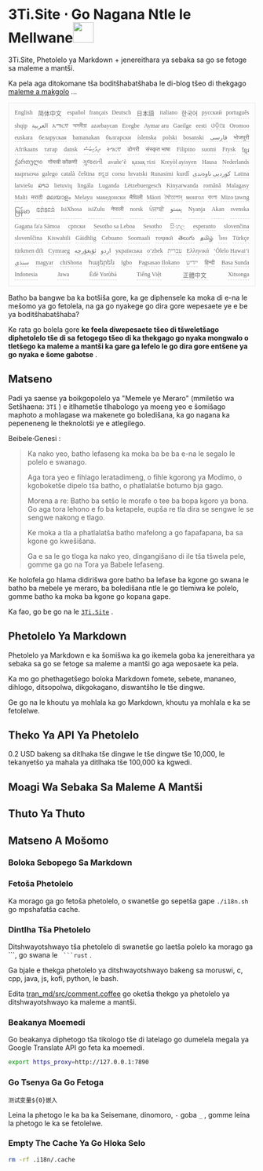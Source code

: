 <h1 style="justify-content:space-between">3Ti.Site ⋅ Go Nagana Ntle le Mellwane<img src="//i-01.eu.org/3Ti/logo.svg" style="user-select:none;margin-top:-1px;width:42px"></h1>

3Ti.Site, Phetolelo ya Markdown + jenereithara ya sebaka sa go se fetoge sa maleme a mantši.

Ka pela aga ditokomane tša boditšhabatšhaba le di-blog tšeo di thekgago [maleme a makgolo](https://github.com/i18n-site/node/blob/main/lang/src/index.js) ...

<pre class="langli" style="display:flex;flex-wrap:wrap;background:transparent;border:1px solid #eee;font-size:12px;box-shadow:0 0 3px inset #eee;padding:12px 5px 4px 12px;justify-content:space-between;"><style>pre.langli i{font-weight:300;font-family:s;margin-right:7px;margin-bottom:8px;font-style:normal;color:#666;border-bottom:1px dashed #ccc;}</style><i>English</i><i> 简体中文 </i><i>español</i><i>français</i><i>Deutsch</i><i> 日本語 </i><i>italiano</i><i>한국어</i><i>русский</i><i>português</i><i>shqip</i><i>‫العربية‬</i><i>አማርኛ</i><i>অসমীয়া</i><i>azərbaycan</i><i>Eʋegbe</i><i>Aymar aru</i><i>Gaeilge</i><i>eesti</i><i>ଓଡ଼ିଆ</i><i>Oromoo</i><i>euskara</i><i>беларуская</i><i>bamanakan</i><i>български</i><i>íslenska</i><i>polski</i><i>bosanski</i><i>‫فارسی‬</i><i>भोजपुरी</i><i>Afrikaans</i><i>татар</i><i>dansk</i><i>‫ދިވެހިބަސް‬</i><i>ትግርኛ</i><i>डोगरी</i><i>संस्कृत भाषा</i><i>Filipino</i><i>suomi</i><i>Frysk</i><i>ខ្មែរ</i><i>ქართული</i><i>गोंयची कोंकणी</i><i>ગુજરાતી</i><i>avañe’ẽ</i><i>қазақ тілі</i><i>Kreyòl ayisyen</i><i>Hausa</i><i>Nederlands</i><i>кыргызча</i><i>galego</i><i>català</i><i>čeština</i><i>ಕನ್ನಡ</i><i>corsu</i><i>hrvatski</i><i>Runasimi</i><i>kurdî</i><i>‫کوردیی ناوەندی‬</i><i>Latina</i><i>latviešu</i><i>ລາວ</i><i>lietuvių</i><i>lingála</i><i>Luganda</i><i>Lëtzebuergesch</i><i>Kinyarwanda</i><i>română</i><i>Malagasy</i><i>Malti</i><i>मराठी</i><i>മലയാളം</i><i>Melayu</i><i>македонски</i><i>मैथिली</i><i>Māori</i><i>মৈতৈলোন্</i><i>монгол</i><i>বাংলা</i><i>Mizo ṭawng</i><i>မြန်မာ</i><i>𞄀𞄄𞄰𞄩𞄍𞄜𞄰</i><i>IsiXhosa</i><i>isiZulu</i><i>नेपाली</i><i>norsk</i><i>ਪੰਜਾਬੀ</i><i>‫پښتو‬</i><i>Nyanja</i><i>Akan</i><i>svenska</i><i>Gagana fa'a Sāmoa</i><i>српски</i><i>Sesotho sa Leboa</i><i>Sesotho</i><i>සිංහල</i><i>esperanto</i><i>slovenčina</i><i>slovenščina</i><i>Kiswahili</i><i>Gàidhlig</i><i>Cebuano</i><i>Soomaali</i><i>тоҷикӣ</i><i>తెలుగు</i><i>தமிழ்</i><i>ไทย</i><i>Türkçe</i><i>türkmen dili</i><i>Cymraeg</i><i>‫ئۇيغۇرچە‬</i><i>‫اردو‬</i><i>українська</i><i>o‘zbek</i><i>‫עברית‬</i><i>Ελληνικά</i><i>ʻŌlelo Hawaiʻi</i><i>‫سنڌي‬</i><i>magyar</i><i>chiShona</i><i>հայերեն</i><i>Igbo</i><i>Pagsasao Ilokano</i><i>‫ייִדיש‬</i><i>हिन्दी</i><i>Basa Sunda</i><i>Indonesia</i><i>Jawa</i><i>Èdè Yorùbá</i><i>Tiếng Việt</i><i> 正體中文 </i><i>Xitsonga</i></pre>

Batho ba bangwe ba ka botšiša gore, ka ge diphensele ka moka di e-na le mešomo ya go fetolela, na ga go nyakege go dira gore wepesaete ye e be ya boditšhabatšhaba?

Ke rata go bolela gore **ke feela diwepesaete tšeo di tšweletšago diphetolelo tše di sa fetogego tšeo di ka thekgago go nyaka mongwalo o tletšego ka maleme a mantši ka gare ga lefelo le go dira gore entšene ya go nyaka e šome gabotse** .

## Matseno

Padi ya saense ya boikgopolelo ya &quot;Memele ye Meraro&quot; (mmiletšo wa Setšhaena: `3Tǐ` ) e itlhametše tlhabologo ya moeng yeo e šomišago maphoto a mohlagase wa makenete go boledišana, ka go nagana ka pepeneneng le theknolotši ye e atlegilego.

Beibele·Genesi :

> Ka nako yeo, batho lefaseng ka moka ba be ba e-na le segalo le polelo e swanago.
>
> Aga tora yeo e fihlago leratadimeng, o fihle kgorong ya Modimo, o kgoboketše dipelo tša batho, o phatlalatše botumo bja gago.
>
> Morena a re: Batho ba setšo le morafe o tee ba bopa kgoro ya bona. Go aga tora lehono e fo ba ketapele, eupša re tla dira se sengwe le se sengwe nakong e tlago.
>
> Ke moka a tla a phatlalatša batho mafelong a go fapafapana, ba sa kgone go kwešišana.
>
> Ga e sa le go tloga ka nako yeo, dingangišano di ile tša tšwela pele, gomme ga go na Tora ya Babele lefaseng.

Ke holofela go hlama didirišwa gore batho ba lefase ba kgone go swana le batho ba mebele ye meraro, ba boledišana ntle le go tlemiwa ke polelo, gomme batho ka moka ba kgone go kopana gape.

Ka fao, go be go na le [`3Ti.Site`](//3Ti.Site) .

## Phetolelo Ya Markdown

Phetolelo ya Markdown e ka šomišwa ka go ikemela goba ka jenereithara ya sebaka sa go se fetoge sa maleme a mantši go aga weposaete ka pela.

Ka mo go phethagetšego boloka Markdown fomete, sebete, mananeo, dihlogo, ditsopolwa, dikgokagano, diswantšho le tše dingwe.

Ge go na le khoutu ya mohlala ka go Markdown, khoutu ya mohlala e ka se fetolelwe.

## Theko Ya API Ya Phetolelo

0.2 USD bakeng sa ditlhaka tše dingwe le tše dingwe tše 10,000, le tekanyetšo ya mahala ya ditlhaka tše 100,000 ka kgwedi.

## Moagi Wa Sebaka Sa Maleme A Mantši

## Thuto Ya Thuto

## Matseno A Mošomo

### Boloka Sebopego Sa Markdown

### Fetoša Phetolelo

Ka morago ga go fetoša phetolelo, o swanetše go sepetša gape `./i18n.sh` go mpshafatša cache.

### Dintlha Tša Phetolelo

Ditshwayotshwayo tša phetolelo di swanetše go laetša polelo ka morago ga \```, go swana le ` ```rust` .

Ga bjale e thekga phetolelo ya ditshwayotshwayo bakeng sa moruswi, c, cpp, java, js, kofi, python, le bash.

Edita [tran_md/src/comment.coffee](https://github.com/i18n-site/node/blob/main/tran_md/src/comment.coffee) go oketša thekgo ya phetolelo ya ditshwayotshwayo ka maleme a mantši.

### Beakanya Moemedi

Go beakanya diphetogo tša tikologo tše di latelago go dumelela megala ya Google Translate API go feta ka moemedi.

```bash
export https_proxy=http://127.0.0.1:7890
```

### Go Tsenya Ga Go Fetoga

```
测试变量${0}嵌入
```

Leina la phetogo le ka ba ka Seisemane, dinomoro, `-` goba `_` , gomme leina la phetogo le ka se fetolelwe.

### Empty The Cache Ya Go Hloka Selo

```bash
rm -rf .i18n/.cache
```
